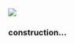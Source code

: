 <h1>
    <img src="https://br.pinterest.com/pin/24699497974647786/">
</h1>

<h3>construction...</h3>
